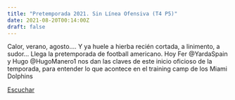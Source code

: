 ```yaml
---
title: "Pretemporada 2021. Sin Línea Ofensiva (T4 P5)"
date: 2021-08-20T00:14:00Z
draft: false
---
```


Calor, verano, agosto.... Y ya huele a hierba recién cortada, a linimento, a sudor... Llega la pretemporada de football americano.
Hoy Fer @YardaSpain y Hugo @HugoManero1 nos dan las claves de este inicio oficioso de la temporada, para entender lo que acontece en el training camp de los Miami Dolphins

[Escuchar](https://www.ivoox.com/pretemporada-2021-sin-linea-ofensiva-t4-p5-audios-mp3_rf_74331894_1.html)
